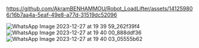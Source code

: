 
https://github.com/AkramBENHAMMOU/Robot_LoadLifter/assets/141259806/16b7aa4a-5eaf-49e8-a77d-31519dc52096

![WhatsApp Image 2023-12-27 at 19 39 59_262f39f4](https://github.com/AkramBENHAMMOU/Robot_LoadLifter/assets/141259806/794137af-70ee-4653-b1e3-6291027f625f)
![WhatsApp Image 2023-12-27 at 19 40 00_888ddf36](https://github.com/AkramBENHAMMOU/Robot_LoadLifter/assets/141259806/d812027d-84c2-48e6-b39c-5ff03bd98fa5)
![WhatsApp Image 2023-12-27 at 19 40 03_05555b62](https://github.com/AkramBENHAMMOU/Robot_LoadLifter/assets/141259806/129b9f81-d952-4135-bfea-6a9bebd7cf2c)

